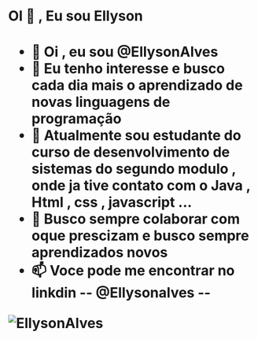 <h1> OI 👋 , Eu sou Ellyson <h1>

 
- 👋 Oi , eu sou @EllysonAlves
- 👀 Eu tenho interesse e busco cada dia mais o aprendizado de novas linguagens de programação
- 🌱 Atualmente sou estudante do curso de desenvolvimento de sistemas do segundo modulo , onde ja tive contato com o Java , Html , css , javascript ... 
- 💞️ Busco sempre colaborar com oque prescizam e busco sempre aprendizados novos
- 📫 Voce pode me encontrar no linkdin --  @Ellysonalves --


![EllysonAlves](https://github-readme-stats.vercel.app/api?username=EllysonAlves&hide=contribs,prs)



